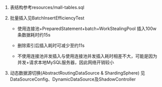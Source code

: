 1. 表结构参考resources/mall-tables.sql
   
2. 批量插入见BatchInsertEfficiencyTest
   
    - 使用连接池+PreparedStatement+batch+WorkStealingPool 插入100w条数据耗时约15s
      
    - 删除索引后插入耗时可减少至约11s
      
    - 不使用连接池并发插入与使用连接池并发插入耗时相差不大，可能是因为并发+请求本地MySQL服务器，因此网络开销较小
    
3. 动态数据源切换(AbstractRoutingDataSource & ShardingSphere) 见 DataSourceConfig、DynamicDataSource及ShadowController